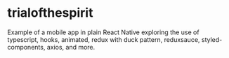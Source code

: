 # trialofthespirit
Example of a mobile app in plain React Native exploring the use of typescript, hooks, animated, redux with duck pattern, reduxsauce, styled-components, axios, and more.
